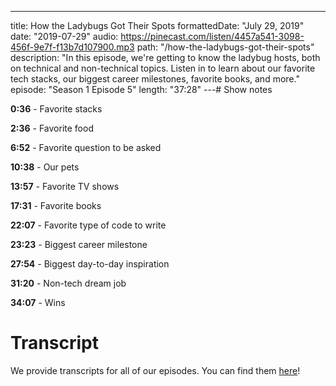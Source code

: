 ---

title: How the Ladybugs Got Their Spots
formattedDate: "July 29, 2019"
date: "2019-07-29"
audio: https://pinecast.com/listen/4457a541-3098-456f-9e7f-f13b7d107900.mp3
path: "/how-the-ladybugs-got-their-spots"
description: "In this episode, we're getting to know the ladybug hosts, both on technical and non-technical topics. Listen in to learn about our favorite tech stacks, our biggest career milestones, favorite books, and more."
episode: "Season 1 Episode 5"
length: "37:28"
---# Show notes

**0:36** - Favorite stacks

**2:36** - Favorite food

**6:52** - Favorite question to be asked

**10:38** - Our pets

**13:57** - Favorite TV shows

**17:31** - Favorite books

**22:07** - Favorite type of code to write

**23:23** - Biggest career milestone

**27:54** - Biggest day-to-day inspiration

**31:20** - Non-tech dream job

**34:07** - Wins

# Transcript

We provide transcripts for all of our episodes. You can find them [here](https://github.com/ladybug-podcast/ladybug-website/blob/master/transcripts/05-how-the-ladybugs-got-their-spots.md)!
